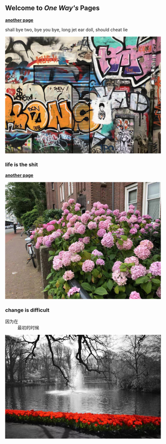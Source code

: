## Welcome to *One Way's* Pages

[**another page**](./another-1.html)

shall bye two, bye you bye, long jet ear doll, should cheat lie

<center>
 <img src='img/wall.jpg'>
</center>


### life is the shit

[**another page**](./another-2.html)

<center>
 <img src='img/flower2.jpg'>
</center>

### change is difficult
<dl>
<dt>因为在</dt>
<dd>最初的时候</dd>
</dl>

<center>
 <img src='img/flower3.jpg'>
</center>
